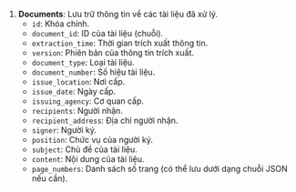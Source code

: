 
1. **Documents**: Lưu trữ thông tin về các tài liệu đã xử lý.
   - `id`: Khóa chính.
   - `document_id`: ID của tài liệu (chuỗi).
   - `extraction_time`: Thời gian trích xuất thông tin.
   - `version`: Phiên bản của thông tin trích xuất.
   - `document_type`: Loại tài liệu.
   - `document_number`: Số hiệu tài liệu.
   - `issue_location`: Nơi cấp.
   - `issue_date`: Ngày cấp.
   - `issuing_agency`: Cơ quan cấp.
   - `recipients`: Người nhận.
   - `recipient_address`: Địa chỉ người nhận.
   - `signer`: Người ký.
   - `position`: Chức vụ của người ký.
   - `subject`: Chủ đề của tài liệu.
   - `content`: Nội dung của tài liệu.
   - `page_numbers`: Danh sách số trang (có thể lưu dưới dạng chuỗi JSON nếu cần).